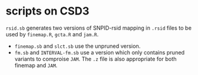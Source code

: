 # scripts on CSD3

`rsid.sb` generates two versions of SNPID-rsid mapping in `.rsid` files to be used by `finemap.R`, `gcta.R` and `jam.R`.

* `finemap.sb` and `slct.sb` use the unpruned version.
* `fm.sb` and `INTERVAL-fm.sb` use a version which only contains pruned variants to comproise `JAM`. The `.z` file is also appropriate for both finemap and `JAM`.
